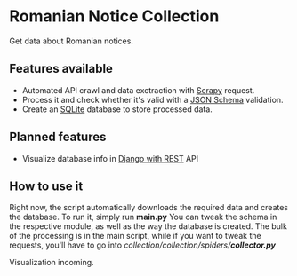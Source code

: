 # Romanian Notice Collection
Get data about Romanian notices.

## Features available
 - Automated API crawl and data exctraction with [Scrapy](https://scrapy.org) request.
 - Process it and check whether it's valid with a [JSON Schema](https://python-jsonschema.readthedocs.io/en/stable/) validation.
 - Create an [SQLite](https://docs.python.org/3/library/sqlite3.html) database to store processed data.
 
## Planned features
 - Visualize database info in [Django with REST](https://www.django-rest-framework.org) API

## How to use it
Right now, the script automatically downloads the required data and creates the database. 
To run it, simply run **main.py**
You can tweak the schema in the respective module, as well as the way the database is created. The bulk of the processing is in the main script,
while if you want to tweak the requests, you'll have to go into *collection/collection/spiders/**collector.py***

Visualization incoming.
